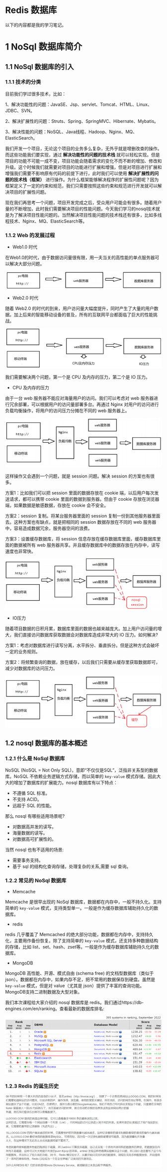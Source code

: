# Redis 数据库

以下的内容都是我的学习笔记。

# 1 NoSql 数据库简介

## 1.1 NoSql 数据库的引入

### 1.1.1 技术的分类

目前我们学过很多技术，比如：

1、解决功能性的问题：JavaSE、Jsp、servlet、Tomcat、HTML、Linux、JDBC、SVN。

2、解决扩展性的问题：Struts、Spring、SpringMVC、Hibernate、Mybatis。

3、解决性能的问题：NoSQL、Java线程、Hadoop、Nginx、MQ、ElasticSearch。

我们开发一个项目，无论这个项目的业务多么复杂，无外乎就是增删改查的操作。而这些功能我们要实现，通过 **解决功能性的问题的技术栈** 就可以轻松实现。但是项目的功能不可能一成不变，项目功能会随着需求的变化不而不断的增加、修改和升级。这个时候我们就需要对项目的功能进行扩展和增强，但是对项目进行扩展和增强我们需要不影响原有代码的前提下进行，此时我们可以使用 **解决扩展性的问题的技术栈（框架）** 进行操作。为什么框架能够解决程序的扩展性问题呢？因为框架定义了一定的约束和规范，我们只需要按照这些约束和规范进行开发就可以解决项目的扩展性问题。

现在我们再思考一个问题，项目开发完成之后，受众用户可能会有很多。随着用户量的不断增加，此时我们需要解决项目的性能问题。今天我们学习的nosql技术就是为了解决项目性能问题的。当然解决项目性能问题的技术栈还有很多，比如多线程技术、Nginx、MQ、ElasticSearch等。

### 1.1.2 Web 的发展过程

- Web1.0 时代

在Web1.0的时代，由于数据访问量很有限，用一夫当关的高性能的单点服务器可以解决大部分问题。

![img1](./img/img1.png)

- Web2.0 时代

随着 Web2.0 的时代的到来，用户访问量大幅度提升，同时产生了大量的用户数据。加上后来的智能移动设备的普及，所有的互联网平台都面临了巨大的性能挑战。

![img2](./img/img2.png)

我们需要解决两个问题，第一个是 CPU 及内存的压力，第二个是 IO 压力。

- CPU 及内存的压力

由于一台 web 服务器不能应对海量用户的访问。我们可以考虑对 web 服务器进行冗余部署，可以根据用户的访问量部署多台。再通过 Nginx 对用户的访问进行负载均衡操作，将用户的访问压力分摊在不同的 web 服务器上。

![img3](./img/img3.png)

这样操作又会遇到一个问题，就是 session 问题。解决 session 的方案也有很多。

方案1：比如我们可以把 session 里面的数据存放在 cookie 端，以后用户每次发送请求，都可以携带 cookie 里面的数据到服务器。但由于 cookie 存放在浏览器端，如果数据是敏感数据，存放在 cookie 会不安全。

方案2：session 复制。将某台服务器里面的 session 复制一份到其他服务器里面去。这种方案也有缺点，就是把相同的 session 数据存放在不同的 web 服务器中，容易造成数据冗余，服务器空间的浪费。

方案3：设置缓存数据库，将 session 信息存放在缓存数据库里面，缓存数据库里面的数据被所有 web 服务器共享。并且缓存数据库中的数据存放在内存中，读写速度也非常快。

![img4](./img/img4.png)

- IO压力

随着项目数据的日积月累，数据库里面的数据也越来越庞大。加上用户访问量的增大，我们直接访问数据库获取数据会对数据库造成非常大的 IO 压力。如何解决?

方案1：考虑对数据库进行读写分离，水平拆分、垂直拆分。但是这种方式会破坏一定的业务规则。

方案2：将频繁查询的数据，放在缓存，以后我们只需要从缓存里获取数据即可，减少对数据库的访问压力。

![img5](./img/img5.png)

## 1.2 nosql 数据库的基本概述

### 1.2.1 什么是 NoSql 数据库

NoSQL (NoSQL = Not Only SQL)，意即“不仅仅是SQL”，泛指非关系型的数据库。NoSQL 不依赖业务逻辑方式存储，而以简单的 `key-value` 模式存储。因此大大的增加了数据库的扩展能力。nosql 数据库有以下特点：

- 不遵循 SQL 标准。
- 不支持 ACID。
- 远超于 SQL 的性能。

那么 nosql 有哪些适用场景呢?

- 对数据高并发的读写。
- 海量数据的读写。
- 对数据高可扩展性的。

当然 nosql 也有不适用的场景:

- 需要事务支持。
- 基于 sql 的结构化查询存储，处理复杂的关系,需要 sql 查询。

### 1.2.2 常见的 NoSql 数据库

- Memcache

Memcache 是很早出现的 NoSql 数据库，数据都在内存中，一般不持久化。支持简单的 `key-value` 模式，支持类型单一。一般是作为缓存数据库辅助持久化的数据库。

- redis

redis 几乎覆盖了 Memcached 的绝大部分功能，数据都在内存中，支持持久化，主要用作备份恢复。除了支持简单的 `key-value` 模式，还支持多种数据结构的存储，比如 list、set、hash、zset等。一般是作为缓存数据库辅助持久化的数据库。

- MongoDB

MongoDB 高性能、开源、模式自由 (schema free) 的文档型数据库（类似于 json）。数据都在内存中，如果内存不足，把不常用的数据保存到硬盘。虽然是 `key-value` 模式，但是对 value（尤其是 json）提供了丰富的查询功能。MongoDB支持二进制数据及大型对象。

我们本次课程给大家介绍的 nosql 数据库是 redis。我们通过https://db-engines.com/en/ranking。查看最新的数据库排名:

![img6](./img/img6.png)

### 1.2.3 Redis 的诞生历史

![img7](./img/img7.png)
